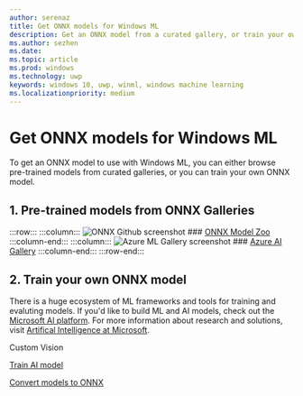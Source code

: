 ```yaml
---
author: serenaz
title: Get ONNX models for Windows ML
description: Get an ONNX model from a curated gallery, or train your own ONNX model for Windows ML.
ms.author: sezhen
ms.date: 
ms.topic: article
ms.prod: windows
ms.technology: uwp
keywords: windows 10, uwp, winml, windows machine learning
ms.localizationpriority: medium
---
```


# Get ONNX models for Windows ML

To get an ONNX model to use with Windows ML, you can either browse pre-trained models from curated galleries, or you can train your own ONNX model.

## 1. Pre-trained models from ONNX Galleries

:::row:::
    :::column:::
        ![ONNX Github screenshot](http://via.placeholder.com/1000x150)
        ### [ONNX Model Zoo](https://github.com/onnx/models)
    :::column-end:::
    :::column:::
        ![Azure ML Gallery screenshot](http://via.placeholder.com/1000x150)
        ### [Azure AI Gallery](https://gallery.azure.ai/models)
    :::column-end:::
:::row-end:::

## 2. Train your own ONNX model

There is a huge ecosystem of ML frameworks and tools for training and evaluting models. If you'd like to build ML and AI models, check out the [Microsoft AI platform](https://azure.microsoft.com/en-us/overview/ai-platform/). For more information about research and solutions, visit [Artifical Intelligence at Microsoft](https://www.microsoft.com/ai).

Custom Vision

[Train AI model](train-ai-model.md)

[Convert models to ONNX](conversion-samples.md)
